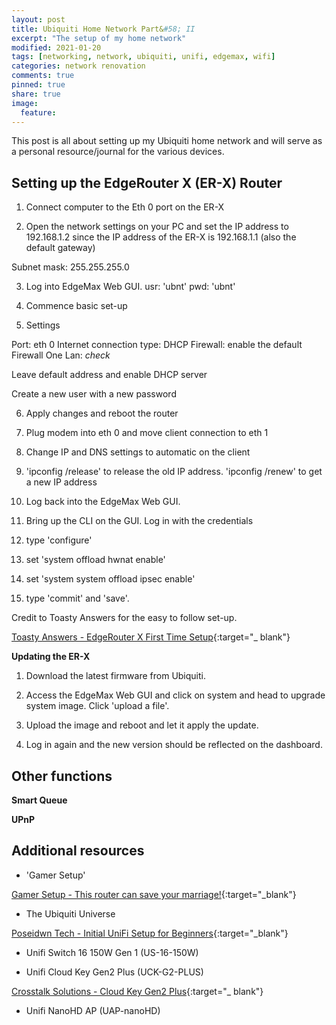 ```yaml
---
layout: post
title: Ubiquiti Home Network Part&#58; II
excerpt: "The setup of my home network"
modified: 2021-01-20
tags: [networking, network, ubiquiti, unifi, edgemax, wifi]
categories: network renovation
comments: true
pinned: true
share: true
image:
  feature:
---
```


This post is all about setting up my Ubiquiti home network and will serve as a personal resource/journal for the various devices.

## Setting up the EdgeRouter X (ER-X) Router

1) Connect computer to the Eth 0 port on the ER-X

2) Open the network settings on your PC and set the IP address to 192.168.1.2 since the IP address of the ER-X is 192.168.1.1 (also the default gateway)

Subnet mask: 255.255.255.0

3) Log into EdgeMax Web GUI. usr: 'ubnt' pwd: 'ubnt'

4) Commence basic set-up

5)  Settings

Port: eth 0
Internet connection type: DHCP
Firewall: enable the default Firewall
One Lan: *check*

Leave default address and enable DHCP server

Create a new user with a new password

6) Apply changes and reboot the router

7) Plug modem into eth 0 and move client connection to eth 1

8) Change IP and DNS settings to automatic on the client

9) 'ipconfig /release' to release the old IP address. 'ipconfig /renew' to get a new IP address

10) Log back into the EdgeMax Web GUI.

11) Bring up the CLI on the GUI. Log in with the credentials

12) type 'configure'

13) set 'system offload hwnat enable'

14) set 'system system offload ipsec enable'

15) type 'commit' and 'save'.

Credit to Toasty Answers for the easy to follow set-up.

[Toasty Answers - EdgeRouter X First Time Setup](https://www.youtube.com/watch?v=aECPxlT6Qq4){:target="_ blank"}

**Updating the ER-X**

1) Download the latest firmware from Ubiquiti.

2) Access the EdgeMax Web GUI and click on system and head to upgrade system image. Click 'upload a file'.

3) Upload the image and reboot and let it apply the update.

4) Log in again and the new version should be reflected on the dashboard.

## Other functions

**Smart Queue**

**UPnP**


## Additional resources

* 'Gamer Setup'

[Gamer Setup - This router can save your marriage!](https://www.youtube.com/watch?v=o-g2P3R84dw){:target="_blank"}

* The Ubiquiti Universe

[Poseidwn Tech - Initial UniFi Setup for Beginners](https://www.youtube.com/watch?v=-6q-4lSBfmA){:target="_blank"}

* Unifi Switch 16 150W Gen 1 (US-16-150W)

* Unifi Cloud Key Gen2 Plus (UCK-G2-PLUS)

[Crosstalk Solutions - Cloud Key Gen2 Plus](https://www.youtube.com/watch?v=H_a1BCf1jH0){:target="_ blank"}

* Unifi NanoHD AP (UAP-nanoHD)
